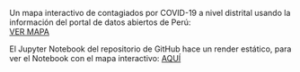 Un mapa interactivo de contagiados por COVID-19 a nivel distrital usando la información del portal de datos abiertos de Perú:  
[VER MAPA](https://drodrigo96.github.io/CONTAGIOS%20COVID19.html)

El Jupyter Notebook del repositorio de GitHub hace un render estático, para ver el Notebook con el mapa interactivo: [AQUÍ](https://nbviewer.jupyter.org/github/DRodrigo96/SomeProjects/blob/master/Contagio%20COVID-19/Covid19%20Distrital.ipynb)
